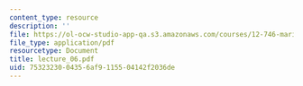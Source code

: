 ```yaml
---
content_type: resource
description: ''
file: https://ol-ocw-studio-app-qa.s3.amazonaws.com/courses/12-746-marine-organic-geochemistry-spring-2005/7532323004356af9115504142f2036de_lecture_06.pdf
file_type: application/pdf
resourcetype: Document
title: lecture_06.pdf
uid: 75323230-0435-6af9-1155-04142f2036de
---
```

